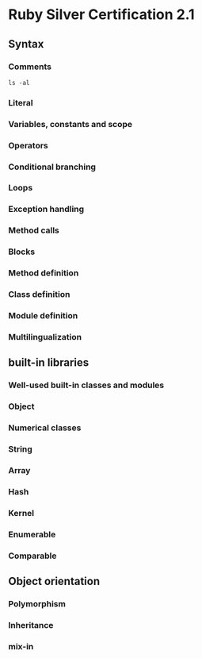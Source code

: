 # Ruby Silver Certification 2.1
## Syntax
### Comments
    ls -al
    
### Literal
### Variables, constants and scope
### Operators
### Conditional branching
### Loops
### Exception handling
### Method calls
### Blocks
### Method definition
### Class definition
### Module definition
### Multilingualization
## built-in libraries
### Well-used built-in classes and modules
### Object
### Numerical classes
### String
### Array
### Hash
### Kernel
### Enumerable
### Comparable
## Object orientation
### Polymorphism
### Inheritance
### mix-in
